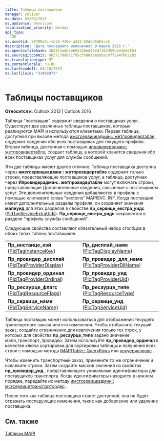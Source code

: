 ```yaml
---
title: Таблицы поставщиков
manager: soliver
ms.date: 03/09/2015
ms.audience: Developer
localization_priority: Normal
api_type:
- COM
ms.assetid: 99709a4c-cb52-436e-a322-02ded5d65ce5
description: 'Дата последнего изменения: 9 марта 2015 г.'
ms.openlocfilehash: 2b81f4aebae692d28ed492df102d59ba34debf63
ms.sourcegitcommit: 8657170d071f9bcf680aba50b9c07f2a4fb82283
ms.translationtype: MT
ms.contentlocale: ru-RU
ms.lasthandoff: 04/28/2019
ms.locfileid: "33408973"
---
```

# <a name="provider-tables"></a>Таблицы поставщиков

  
  
**Относится к**: Outlook 2013 | Outlook 2016 
  
Таблица "поставщик" содержит сведения о поставщиках услуг. Существует две различные таблицы поставщиков, которые реализуются MAPI и используются клиентами. Первая таблица, доступная при вызове метода [имсгсервицеадмин:: жетпровидертабле](imsgserviceadmin-getprovidertable.md) , содержит сведения обо всех поставщиках для текущего профиля. Вторая таблица, доступная с помощью [ипровидерадмин:: жетпровидертабле](iprovideradmin-getprovidertable.md), создает таблицу, в которой хранятся сведения обо всех поставщиках услуг для службы сообщений.
  
Эти две таблицы имеют другое отличие. Таблица поставщика доступна через **имсгсервицеадмин:: жетпровидертабле** содержит только строки, представляющие поставщиков услуг, а таблица, доступная через **Ипровидерадмин:: жетпровидертабле** могут включать строки, представляющие Дополнительные сведения, связанные с поставщиком услуг. Эти дополнительные сведения добавляются в профиль с помощью ключевого слова "sections" MAPISVC. INF. Когда поставщик имеет дополнительные разделы профиля, он сохраняет значения **мапиуид** для этих разделов в свойстве **пр_сервице_екстра_уидс** ([PidTagServiceExtraUids](pidtagserviceextrauids-canonical-property.md)). **Пр_сервице_екстра_уидс** сохраняется в разделе "профиль службы сообщений". 
  
Следующие свойства составляют обязательный набор столбцов в обоих типах таблиц поставщиков:
  
|||
|:-----|:-----|
|**Пр_инстанце_кэй** ([PidTagInstanceKey](pidtaginstancekey-canonical-property.md))  <br/> |**Пр_дисплай_наме** ([PidTagDisplayName](pidtagdisplayname-canonical-property.md))  <br/> |
|**Пр_провидер_дисплай** ([PidTagProviderDisplay](pidtagproviderdisplay-canonical-property.md))  <br/> |**Пр_провидер_длл_наме** ([PidTagProviderDllName](pidtagproviderdllname-canonical-property.md))  <br/> |
|**Пр_провидер_ординал** ([PidTagProviderOrdinal](pidtagproviderordinal-canonical-property.md))  <br/> |**Пр_провидер_уид** ([PidTagProviderUid](pidtagprovideruid-canonical-property.md))  <br/> |
|**Пр_ресаурце_флагс** ([PidTagResourceFlags](pidtagresourceflags-canonical-property.md))  <br/> |**Пр_ресаурце_типе** ([PidTagResourceType](pidtagresourcetype-canonical-property.md))  <br/> |
|**Пр_сервице_наме** ([PidTagServiceName](pidtagservicename-canonical-property.md))  <br/> |**Пр_сервице_уид** ([PidTagServiceUid](pidtagserviceuid-canonical-property.md))  <br/> |
   
Таблица поставщик может использоваться для отображения текущего транспортного заказа или его изменения. Чтобы отобразить текущий заказ, создайте ограничение для извлечения только тех строк, у которых для свойства **пр_ресаурце_типе** задано значение мапи_транспорт_провидер. Затем используйте **пр_провидер_ординал** в качестве ключа сортировки для сортировки таблицы и получения всех строк с помощью метода [IMAPITable:: QueryRows](imapitable-queryrows.md) или [хркуеряллровс](hrqueryallrows.md) . 
  
Чтобы изменить транспортный заказ, примените то же ограничение и извлеките строки. Затем создайте массив значений из свойства **пр_провидер_уид** , представляющего уникальные идентификаторы для поставщиков транспорта. Когда идентификаторы находятся в нужном порядке, передайте их методу [имсгсервицеадмин:: мсгсервицетранспортордер](imsgserviceadmin-msgservicetransportorder.md) . 
  
После того как таблица поставщика станет доступной, она не будет отражать последующие изменения, такие как добавление или удаление поставщика.
  
## <a name="see-also"></a>См. также



[Таблицы MAPI](mapi-tables.md)


